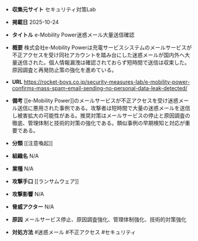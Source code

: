 - **収集元サイト**
セキュリティ対策Lab

- **掲載日**
2025-10-24

- **タイトル**
e-Mobility Power迷惑メール大量送信確認

- **概要**
株式会社e-Mobility Powerは充電サービスシステムのメールサービスが不正アクセスを受け同社アカウントを踏み台にした迷惑メールが国内外へ大量送信された。個人情報漏洩は確認されておらず短時間で送信は収束した。原因調査と再発防止策の強化を進めている。

- **URL**
https://rocket-boys.co.jp/security-measures-lab/e-mobility-power-confirms-mass-spam-email-sending-no-personal-data-leak-detected/

- **備考**
[[e-Mobility Power]]のメールサービスが不正アクセスを受け迷惑メール送信に悪用された事例である。攻撃者は短時間で大量の迷惑メールを送信し被害拡大の可能性がある。推奨対策はメールサービスの停止と原因調査の徹底、管理体制と技術的対策の強化である。類似事例の早期検知と対応が重要である。

- **分類**
[[注意喚起]]

- **組織名**
N/A

- **業種**
N/A

- **攻撃手口**
[[ランサムウェア]]

- **攻撃影響**
N/A

- **脅威アクター**
N/A

- **原因**
メールサービス停止、原因調査強化、管理体制強化、技術的対策強化

- **対処方法**
#迷惑メール #不正アクセス #セキュリティ
